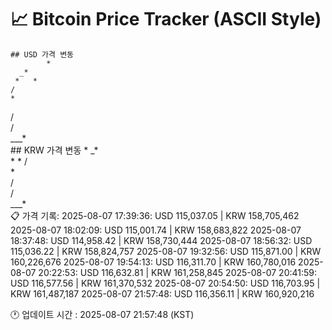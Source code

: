 # 📈 Bitcoin Price Tracker (ASCII Style)
    ## USD 가격 변동 
            * 
      _*  
     *   *
    /     
    *     
   /      
   /      
___*      
    ## KRW 가격 변동
            * 
      _*  
     *   *
    /     
    *     
   /      
   /      
___*      
    📋 가격 기록:
    2025-08-07 17:39:36: USD 115,037.05 | KRW 158,705,462
2025-08-07 18:02:09: USD 115,001.74 | KRW 158,683,822
2025-08-07 18:37:48: USD 114,958.42 | KRW 158,730,444
2025-08-07 18:56:32: USD 115,036.22 | KRW 158,824,757
2025-08-07 19:32:56: USD 115,871.00 | KRW 160,226,676
2025-08-07 19:54:13: USD 116,311.70 | KRW 160,780,016
2025-08-07 20:22:53: USD 116,632.81 | KRW 161,258,845
2025-08-07 20:41:59: USD 116,577.56 | KRW 161,370,532
2025-08-07 20:54:50: USD 116,703.95 | KRW 161,487,187
2025-08-07 21:57:48: USD 116,356.11 | KRW 160,920,216
    
🕐 업데이트 시간 : 2025-08-07 21:57:48 (KST)
